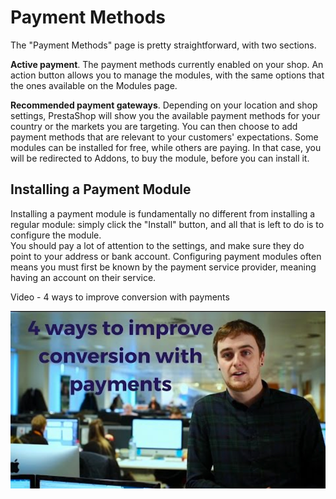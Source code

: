 # Payment Methods

The "Payment Methods" page is pretty straightforward, with two sections.

**Active payment**. The payment methods currently enabled on your shop. An action button allows you to manage the modules, with the same options that the ones available on the Modules page.

**Recommended payment gateways**. Depending on your location and shop settings, PrestaShop will show you the available payment methods for your country or the markets you are targeting. You can then choose to add payment methods that are relevant to your customers' expectations. Some modules can be installed for free, while others are paying. In that case, you will be redirected to Addons, to buy the module, before you can install it.

## Installing a Payment Module <a id="PaymentMethods-InstallingaPaymentModule"></a>

Installing a payment module is fundamentally no different from installing a regular module: simply click the "Install" button, and all that is left to do is to configure the module.  
You should pay a lot of attention to the settings, and make sure they do point to your address or bank account. Configuring payment modules often means you must first be known by the payment service provider, meaning having an account on their service.

Video - 4 ways to improve conversion with payments

[![](../../../.gitbook/assets/51839799%20%287%29%20%285%29.png)](https://www.youtube.com/watch?v=i_wwnGt7JKM&list=PLyZYn1MMU7-xT-L_zUyGnRBJmAuP6uc-c&index=19)

